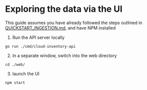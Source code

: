 # Exploring the data via the UI

This guide assumes you have already followed the steps outlined in [QUICKSTART_INGESTION.md](QUICKSTART_INGESTION.md), and have NPM installed

1. Run the API server locally
```
go run ./cmd/cloud-inventory-api
```
2. In a separate window, switch into the web directory
```
cd ./web/
```
3. launch the UI
```
npm start
```
